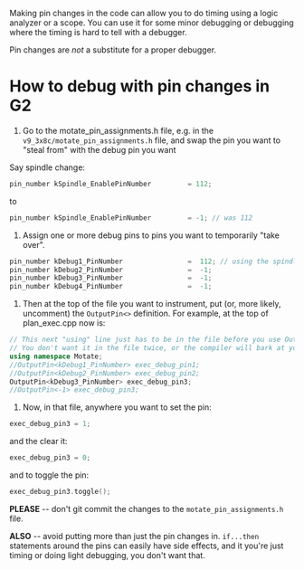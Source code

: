 Making pin changes in the code can allow you to do timing using a logic analyzer or a scope. You can use it for some minor debugging or debugging where the timing is hard to tell with a debugger.

Pin changes are *not* a substitute for a proper debugger.

# How to debug with pin changes in G2

1. Go to the motate_pin_assignments.h file, e.g. in the `v9_3x8c/motate_pin_assignments.h` file, and swap the pin you want to "steal from" with the debug pin you want

  Say spindle change:

  ```c++
  pin_number kSpindle_EnablePinNumber         = 112;
  ```
  to
  ```c++
  pin_number kSpindle_EnablePinNumber         = -1; // was 112
  ```
1. Assign one or more debug pins to pins you want to temporarily "take over".

  ```c++
  pin_number kDebug1_PinNumber                =  112; // using the spindle pin temporarily
  pin_number kDebug2_PinNumber                =  -1;
  pin_number kDebug3_PinNumber                =  -1;
  pin_number kDebug4_PinNumber                =  -1;
  ```

1. Then at the top of the file you want to instrument, put (or, more likely, uncomment) the `OutputPin<>` definition. For example, at the top of plan_exec.cpp now is:

  ```c++
  // This next "using" line just has to be in the file before you use OutputPin<>. It likely already is.
  // You don't want it in the file twice, or the compiler will bark at you.
  using namespace Motate;
  //OutputPin<kDebug1_PinNumber> exec_debug_pin1;
  //OutputPin<kDebug2_PinNumber> exec_debug_pin2;
  OutputPin<kDebug3_PinNumber> exec_debug_pin3;
  //OutputPin<-1> exec_debug_pin3;
  ```

1. Now, in that file, anywhere you want to set the pin:

  ```c++
  exec_debug_pin3 = 1;
  ```

  and the clear it:

  ```c++
  exec_debug_pin3 = 0;
  ```

  and to toggle the pin:

  ```c++
  exec_debug_pin3.toggle();
  ```

__PLEASE__ -- don't git commit the changes to the `motate_pin_assignments.h` file.

__ALSO__ -- avoid putting more than just the pin changes in. `if...then` statements around the pins can easily have side effects, and it you're just timing or doing light debugging, you don't want that.